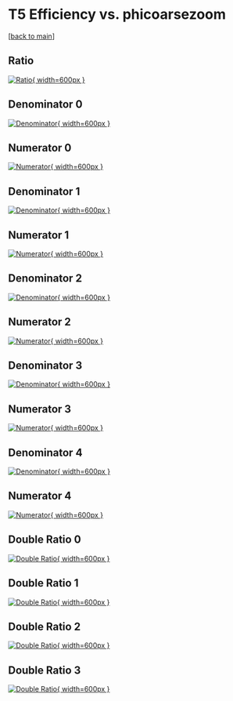 # T5 Efficiency vs. phicoarsezoom

[[back to main](./)]



## Ratio

[![Ratio](../mtv/var/T5_vtr_0_1_eff_phicoarsezoom.png){ width=600px }](../mtv/var/T5_vtr_0_1_eff_phicoarsezoom.pdf)

## Denominator 0

[![Denominator](../mtv/den/T5_vtr_0_1_eff_phicoarsezoom_den0.png){ width=600px }](../mtv/den/T5_vtr_0_1_eff_phicoarsezoom_den0.pdf)

## Numerator 0

[![Numerator](../mtv/num/T5_vtr_0_1_eff_phicoarsezoom_num0.png){ width=600px }](../mtv/num/T5_vtr_0_1_eff_phicoarsezoom_num0.pdf)

## Denominator 1

[![Denominator](../mtv/den/T5_vtr_0_1_eff_phicoarsezoom_den1.png){ width=600px }](../mtv/den/T5_vtr_0_1_eff_phicoarsezoom_den1.pdf)

## Numerator 1

[![Numerator](../mtv/num/T5_vtr_0_1_eff_phicoarsezoom_num1.png){ width=600px }](../mtv/num/T5_vtr_0_1_eff_phicoarsezoom_num1.pdf)

## Denominator 2

[![Denominator](../mtv/den/T5_vtr_0_1_eff_phicoarsezoom_den2.png){ width=600px }](../mtv/den/T5_vtr_0_1_eff_phicoarsezoom_den2.pdf)

## Numerator 2

[![Numerator](../mtv/num/T5_vtr_0_1_eff_phicoarsezoom_num2.png){ width=600px }](../mtv/num/T5_vtr_0_1_eff_phicoarsezoom_num2.pdf)

## Denominator 3

[![Denominator](../mtv/den/T5_vtr_0_1_eff_phicoarsezoom_den3.png){ width=600px }](../mtv/den/T5_vtr_0_1_eff_phicoarsezoom_den3.pdf)

## Numerator 3

[![Numerator](../mtv/num/T5_vtr_0_1_eff_phicoarsezoom_num3.png){ width=600px }](../mtv/num/T5_vtr_0_1_eff_phicoarsezoom_num3.pdf)

## Denominator 4

[![Denominator](../mtv/den/T5_vtr_0_1_eff_phicoarsezoom_den4.png){ width=600px }](../mtv/den/T5_vtr_0_1_eff_phicoarsezoom_den4.pdf)

## Numerator 4

[![Numerator](../mtv/num/T5_vtr_0_1_eff_phicoarsezoom_num4.png){ width=600px }](../mtv/num/T5_vtr_0_1_eff_phicoarsezoom_num4.pdf)

## Double Ratio 0

[![Double Ratio](../mtv/ratio/T5_vtr_0_1_eff_phicoarsezoom_ratio0.png){ width=600px }](../mtv/ratio/T5_vtr_0_1_eff_phicoarsezoom_ratio0.pdf)

## Double Ratio 1

[![Double Ratio](../mtv/ratio/T5_vtr_0_1_eff_phicoarsezoom_ratio1.png){ width=600px }](../mtv/ratio/T5_vtr_0_1_eff_phicoarsezoom_ratio1.pdf)

## Double Ratio 2

[![Double Ratio](../mtv/ratio/T5_vtr_0_1_eff_phicoarsezoom_ratio2.png){ width=600px }](../mtv/ratio/T5_vtr_0_1_eff_phicoarsezoom_ratio2.pdf)

## Double Ratio 3

[![Double Ratio](../mtv/ratio/T5_vtr_0_1_eff_phicoarsezoom_ratio3.png){ width=600px }](../mtv/ratio/T5_vtr_0_1_eff_phicoarsezoom_ratio3.pdf)

